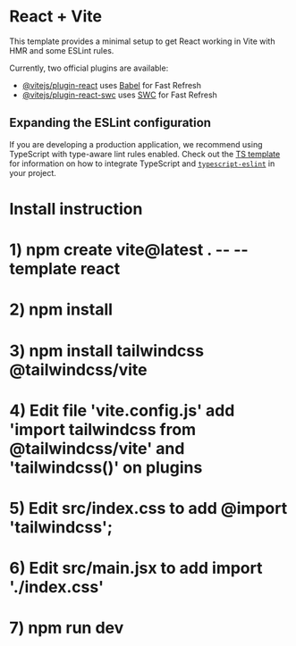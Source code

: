 # React + Vite

This template provides a minimal setup to get React working in Vite with HMR and some ESLint rules.

Currently, two official plugins are available:

- [@vitejs/plugin-react](https://github.com/vitejs/vite-plugin-react/blob/main/packages/plugin-react) uses [Babel](https://babeljs.io/) for Fast Refresh
- [@vitejs/plugin-react-swc](https://github.com/vitejs/vite-plugin-react/blob/main/packages/plugin-react-swc) uses [SWC](https://swc.rs/) for Fast Refresh

## Expanding the ESLint configuration

If you are developing a production application, we recommend using TypeScript with type-aware lint rules enabled. Check out the [TS template](https://github.com/vitejs/vite/tree/main/packages/create-vite/template-react-ts) for information on how to integrate TypeScript and [`typescript-eslint`](https://typescript-eslint.io) in your project.
# Install instruction
# 1) npm create  vite@latest . -- --template react
# 2) npm install
# 3) npm install tailwindcss @tailwindcss/vite
# 4) Edit file 'vite.config.js' add 'import tailwindcss from @tailwindcss/vite' and 'tailwindcss()' on plugins
# 5) Edit src/index.css to add @import 'tailwindcss';
# 6) Edit src/main.jsx to add import './index.css'
# 7) npm run dev
